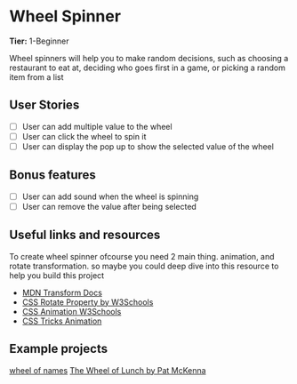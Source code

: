 # Wheel Spinner

**Tier:** 1-Beginner

 Wheel spinners will help you to make random decisions, such as choosing a restaurant to eat at, deciding who goes first in a game, or picking a random item from a list


## User Stories

-   [ ] User can add multiple value to the wheel
-   [ ] User can click the wheel to spin it
-   [ ] User can display the pop up to show the selected value of the wheel

## Bonus features

-   [ ] User can add sound when the wheel is spinning
-   [ ] User can remove the value after being selected

## Useful links and resources

To create wheel spinner ofcourse you need 2 main thing. animation, and rotate transformation. so maybe you could deep dive into this resource to help you build this project

-   [MDN Transform Docs](https://developer.mozilla.org/en-US/docs/Web/CSS/transform-function/rotate)
-   [CSS Rotate Property by W3Schools](https://www.w3schools.com/cssref/css_pr_rotate.php)
-   [CSS Animation W3Schools](https://www.w3schools.com/css/css3_animations.asp)
-   [CSS Tricks Animation](https://css-tricks.com/almanac/properties/a/animation/)


## Example projects

[wheel of names](https://wheelofnames.com/)
[The Wheel of Lunch by Pat McKenna](https://codepen.io/blimpage/pen/jEWPeV)
